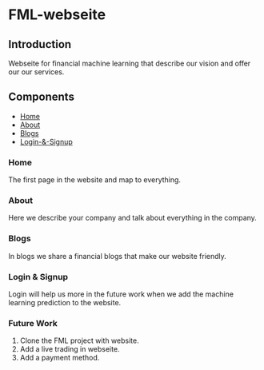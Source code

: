 # FML-webseite
## Introduction
Webseite for financial machine learning that describe our vision and offer our our services.

## Components
* [Home](#Home)
* [About](#About)
* [Blogs](#Blogs)
* [Login-&-Signup](#Login-&-Signup)

### Home
The first page in the website and map to everything.
### About
Here we describe your company and talk about everything in the company.
### Blogs
In blogs we share a financial blogs that make our website friendly.
### Login & Signup
Login will help us more in the future work when we add the machine learning prediction to the website.

### Future Work
1. Clone the FML project with website.
1. Add a live trading in webseite.
1. Add a payment method.
